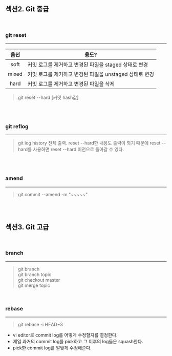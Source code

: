 ## 섹션2. Git 중급  

<br>

### git reset 

___

|옵션|용도?|
|:--:|--|
|soft|커밋 로그를 제거하고 변경된 파일을 staged 상태로 변경|
|mixed|커밋 로그를 제거하고 변경된 파일을 unstaged 상태로 변경|
|hard|커밋 로그를 제거하고 변경된 파일을 삭제|

> git reset --hard [커밋 hash값]

<br><br>

### git reflog  

___

> git log history 전체 출력. reset --hard한 내용도 출력이 되기 때문에 reset --hard를 사용하면 reset --hard 이전으로 돌아갈 수 있다.  

<br><br>

### amend  

___

> git commit --amend -m "~~~~~"

<br><br>

## 섹션3. Git 고급  

<br>  

### branch  

___

> git branch  
> git branch topic  
> git checkout master  
> git merge topic


<br>  


### rebase  

___  

> git rebase -i HEAD~3  

- vi editor로 commit log를 어떻게 수정할지를 결정한다.  
- 제일 과거의 commit log를 pick하고 그 이후의 log들은 squash한다.  
- pick한 commit log를 알맞게 수정해준다.  